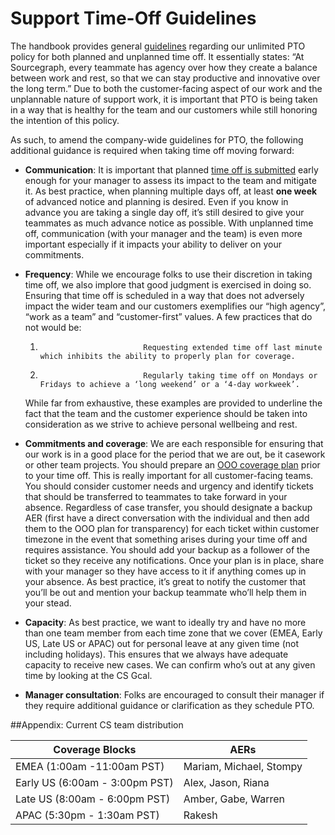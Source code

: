 # Support Time-Off Guidelines

The handbook provides general [guidelines](../../../../benefits-pay-perks/benefits-perks/time-off/submitting-time-off.md) regarding our unlimited PTO policy for both planned and unplanned time off. It essentially states: “At Sourcegraph, every teammate has agency over how they create a balance between work and rest, so that we can stay productive and innovative over the long term.” Due to both the customer-facing aspect of our work and the unplannable nature of support work, it is important that PTO is being taken in a way that is healthy for the team and our customers while still honoring the intention of this policy.

As such, to amend the company-wide guidelines for PTO, the following additional guidance is required when taking time off moving forward:

- **Communication**: It is important that planned [time off is submitted](../../../../benefits-pay-perks/benefits-perks/time-off/submitting-time-off.md) early enough for your manager to assess its impact to the team and mitigate it. As best practice, when planning multiple days off, at least **one week** of advanced notice and planning is desired. Even if you know in advance you are taking a single day off, it’s still desired to give your teammates as much advance notice as possible. With unplanned time off, communication (with your manager and the team) is even more important especially if it impacts your ability to deliver on your commitments.

- **Frequency**: While we encourage folks to use their discretion in taking time off, we also implore that good judgment is exercised in doing so. Ensuring that time off is scheduled in a way that does not adversely impact the wider team and our customers exemplifies our “high agency”, “work as a team” and “customer-first” values. A few practices that do not would be:

  1.                            Requesting extended time off last minute which inhibits the ability to properly plan for coverage.
  1.                            Regularly taking time off on Mondays or Fridays to achieve a ‘long weekend’ or a ‘4-day workweek’.

  While far from exhaustive, these examples are provided to underline the fact that the team and the customer experience should be taken into consideration as we strive to achieve personal wellbeing and rest.

- **Commitments and coverage**: We are each responsible for ensuring that our work is in a good place for the period that we are out, be it casework or other team projects. You should prepare an [OOO coverage plan](https://docs.google.com/document/d/1_05tndaxSjKmvSCPwUvv6wdk0OfOuR86N9GU0eHDHFI/edit#heading=h.l5yi1seiwyl1) prior to your time off. This is really important for all customer-facing teams. You should consider customer needs and urgency and identify tickets that should be transferred to teammates to take forward in your absence. Regardless of case transfer, you should designate a backup AER (first have a direct conversation with the individual and then add them to the OOO plan for transparency) for each ticket within customer timezone in the event that something arises during your time off and requires assistance. You should add your backup as a follower of the ticket so they receive any notifications. Once your plan is in place, share with your manager so they have access to it if anything comes up in your absence. As best practice, it’s great to notify the customer that you’ll be out and mention your backup teammate who’ll help them in your stead.

- **Capacity**: As best practice, we want to ideally try and have no more than one team member from each time zone that we cover (EMEA, Early US, Late US or APAC) out for personal leave at any given time (not including holidays). This ensures that we always have adequate capacity to receive new cases. We can confirm who’s out at any given time by looking at the CS Gcal.

- **Manager consultation**: Folks are encouraged to consult their manager if they require additional guidance or clarification as they schedule PTO.

##Appendix: Current CS team distribution

| Coverage Blocks                | AERs                    |
| ------------------------------ | ----------------------- |
| EMEA (1:00am -11:00am PST)     | Mariam, Michael, Stompy |
| Early US (6:00am - 3:00pm PST) | Alex, Jason, Riana      |
| Late US (8:00am - 6:00pm PST)  | Amber, Gabe, Warren     |
| APAC (5:30pm - 1:30am PST)     | Rakesh                  |
